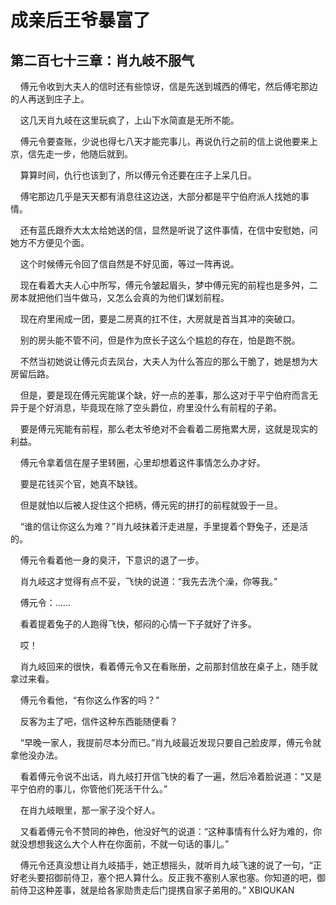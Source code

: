 # 成亲后王爷暴富了 
 ## 第二百七十三章：肖九岐不服气
     傅元令收到大夫人的信时还有些惊讶，信是先送到城西的傅宅，然后傅宅那边的人再送到庄子上。

    这几天肖九岐在这里玩疯了，上山下水简直是无所不能。

    傅元令要查账，少说也得七八天才能完事儿，再说仇行之前的信上说他要来上京，信先走一步，他随后就到。

    算算时间，仇行也该到了，所以傅元令还要在庄子上呆几日。

    傅宅那边几乎是天天都有消息往这边送，大部分都是平宁伯府派人找她的事情。

    还有蓝氏跟乔大太太给她送的信，显然是听说了这件事情，在信中安慰她，问她方不方便见个面。

    这个时候傅元令回了信自然是不好见面，等过一阵再说。

    现在看着大夫人心中所写，傅元令皱起眉头，梦中傅元宪的前程也是多舛，二房本就把他们当牛做马，又怎么会真的为他们谋划前程。

    现在府里闹成一团，要是二房真的扛不住，大房就是首当其冲的突破口。

    别的房头能不管不问，但是作为庶长子这么个尴尬的存在，怕是跑不脱。

    不然当初她说让傅元贞去凤台，大夫人为什么答应的那么干脆了，她是想为大房留后路。

    但是，要是现在傅元宪能谋个缺，好一点的差事，那么这对于平宁伯府而言无异于是个好消息，毕竟现在除了空头爵位，府里没什么有前程的子弟。

    要是傅元宪能有前程，那么老太爷绝对不会看着二房拖累大房，这就是现实的利益。

    傅元令拿着信在屋子里转圈，心里却想着这件事情怎么办才好。

    要是花钱买个官，她真不缺钱。

    但是就怕以后被人捉住这个把柄，傅元宪的拼打的前程就毁于一旦。

    “谁的信让你这么为难？”肖九岐抹着汗走进屋，手里提着个野兔子，还是活的。

    傅元令看着他一身的臭汗，下意识的退了一步。

    肖九岐这才觉得有点不妥，飞快的说道：“我先去洗个澡，你等我。”

    傅元令：……

    看着提着兔子的人跑得飞快，郁闷的心情一下子就好了许多。

    哎！

    肖九岐回来的很快，看着傅元令又在看账册，之前那封信放在桌子上，随手就拿过来看。

    傅元令看他，“有你这么作客的吗？”

    反客为主了吧，信件这种东西能随便看？

    “早晚一家人，我提前尽本分而已。”肖九岐最近发现只要自己脸皮厚，傅元令就拿他没办法。

    看着傅元令说不出话，肖九岐打开信飞快的看了一遍，然后冷着脸说道：“又是平宁伯府的事儿，你管他们死活干什么。”

    在肖九岐眼里，那一家子没个好人。

    又看着傅元令不赞同的神色，他没好气的说道：“这种事情有什么好为难的，你就没想想我这么大个人杵在你面前，不就一句话的事儿。”

    傅元令还真没想让肖九岐插手，她正想摇头，就听肖九岐飞速的说了一句，“正好老头要招御前侍卫，塞个把人算什么。反正我不塞别人家也塞。你知道的吧，御前侍卫这种差事，就是给各家勋贵走后门提携自家子弟用的。” 
XBIQUKAN